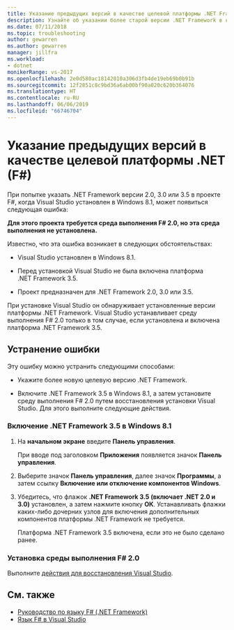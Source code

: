 ```yaml
---
title: Указание предыдущих версий в качестве целевой платформы .NET Framework для F#
description: Узнайте об указании более старой версии .NET Framework в качестве целевой платформы при использовании F# в Visual Studio.
ms.date: 07/11/2018
ms.topic: troubleshooting
author: gewarren
ms.author: gewarren
manager: jillfra
ms.workload:
- dotnet
monikerRange: vs-2017
ms.openlocfilehash: 2e0d580ac18142010a306d3fb4de19eb69b0b91b
ms.sourcegitcommit: 12f2851c8c9bd36a6ab00bf90a020c620b364076
ms.translationtype: HT
ms.contentlocale: ru-RU
ms.lasthandoff: 06/06/2019
ms.locfileid: "66746704"
---
```

# <a name="target-older-versions-of-net-f"></a>Указание предыдущих версий в качестве целевой платформы .NET (F#)

При попытке указать .NET Framework версии 2.0, 3.0 или 3.5 в проекте F#, когда Visual Studio установлен в Windows 8.1, может появиться следующая ошибка:

**Для этого проекта требуется среда выполнения F# 2.0, но эта среда выполнения не установлена.**

Известно, что эта ошибка возникает в следующих обстоятельствах:

- Visual Studio установлен в Windows 8.1.

- Перед установкой Visual Studio не была включена платформа .NET Framework 3.5.

- Проект предназначен для .NET Framework 2.0, 3.0 или 3.5.

При установке Visual Studio он обнаруживает установленные версии платформы .NET Framework. Visual Studio устанавливает среду выполнения F# 2.0 только в том случае, если установлена и включена платформа .NET Framework 3.5.

## <a name="resolve-the-error"></a>Устранение ошибки

Эту ошибку можно устранить следующими способами:

- Укажите более новую целевую версию .NET Framework.

- Включите .NET Framework 3.5 в Windows 8.1, а затем установите среду выполнения F# 2.0 путем восстановления установки Visual Studio. Для этого выполните следующие действия.

### <a name="to-enable-the-net-framework-35-on-windows-81"></a>Включение .NET Framework 3.5 в Windows 8.1

1. На **начальном экране** введите **Панель управления**.

   При вводе под заголовком **Приложения** появляется значок **Панель управления**.

2. Выберите значок **Панель управления**, далее значок **Программы**, а затем ссылку **Включение или отключение компонентов Windows**.

3. Убедитесь, что флажок **.NET Framework 3.5 (включает .NET 2.0 и 3.0)** установлен, а затем нажмите кнопку **ОК**. Устанавливать флажки каких-либо дочерних узлов для включения дополнительных компонентов платформы .NET Framework не требуется.

   Платформа .NET Framework 3.5 включена, если это не было сделано ранее.

### <a name="to-install-the-f-20-runtime"></a>Установка среды выполнения F# 2.0

Выполните [действия для восстановления Visual Studio](../install/repair-visual-studio.md).

## <a name="see-also"></a>См. также

- [Руководство по языку F# (.NET Framework)](/dotnet/fsharp/)
- [Язык F# в Visual Studio](fsharp-visual-studio.md)